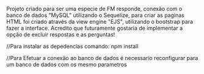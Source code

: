 Projeto criado para ser uma especie de FM responde, conexão com o banco de dados "MySQL" utilizando o Sequelize, para criar as paginas HTML foi criado através da view engine "EJS", utilizando o bootstrap para fazer a interface. Acredito que futuramente gostaria de implementar a opção de excluir respostas e as perguntas!

//Para instalar as depedencias 
comando: npm install

//Para Efetuar a conexão ao banco de dados é necessario reconfigurar para um banco de dados com os mesmo parametros